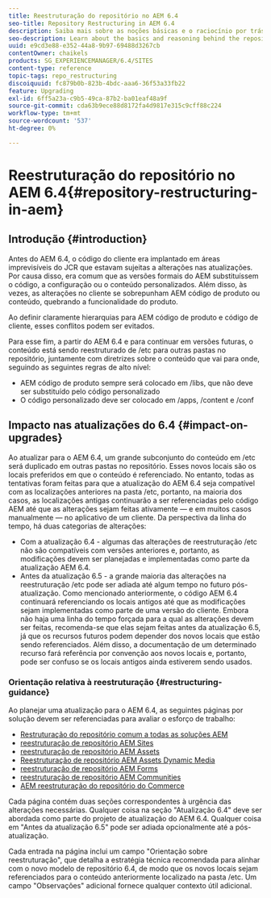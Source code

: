```yaml
---
title: Reestruturação do repositório no AEM 6.4
seo-title: Repository Restructuring in AEM 6.4
description: Saiba mais sobre as noções básicas e o raciocínio por trás da reestruturação do repositório no AEM 6.4
seo-description: Learn about the basics and reasoning behind the repository restructuring in AEM 6.4
uuid: e9cd3e88-e352-44a8-9b97-69488d3267cb
contentOwner: chaikels
products: SG_EXPERIENCEMANAGER/6.4/SITES
content-type: reference
topic-tags: repo_restructuring
discoiquuid: fc879b0b-823b-4bdc-aaa6-36f53a33fb22
feature: Upgrading
exl-id: 6ff5a23a-c9b5-49ca-87b2-ba01eaf48a9f
source-git-commit: cda63b9ece88d8172fa4d9817e315c9cff88c224
workflow-type: tm+mt
source-wordcount: '537'
ht-degree: 0%

---
```


# Reestruturação do repositório no AEM 6.4{#repository-restructuring-in-aem}

## Introdução {#introduction}

Antes do AEM 6.4, o código do cliente era implantado em áreas imprevisíveis do JCR que estavam sujeitas a alterações nas atualizações. Por causa disso, era comum que as versões formais do AEM substituíssem o código, a configuração ou o conteúdo personalizados. Além disso, às vezes, as alterações no cliente se sobrepunham AEM código de produto ou conteúdo, quebrando a funcionalidade do produto.

Ao definir claramente hierarquias para AEM código de produto e código de cliente, esses conflitos podem ser evitados.

Para esse fim, a partir do AEM 6.4 e para continuar em versões futuras, o conteúdo está sendo reestruturado de /etc para outras pastas no repositório, juntamente com diretrizes sobre o conteúdo que vai para onde, seguindo as seguintes regras de alto nível:

* AEM código de produto sempre será colocado em /libs, que não deve ser substituído pelo código personalizado
* O código personalizado deve ser colocado em /apps, /content e /conf

## Impacto nas atualizações do 6.4 {#impact-on-upgrades}

Ao atualizar para o AEM 6.4, um grande subconjunto do conteúdo em /etc será duplicado em outras pastas no repositório. Esses novos locais são os locais preferidos em que o conteúdo é referenciado. No entanto, todas as tentativas foram feitas para que a atualização do AEM 6.4 seja compatível com as localizações anteriores na pasta /etc, portanto, na maioria dos casos, as localizações antigas continuarão a ser referenciadas pelo código AEM até que as alterações sejam feitas ativamente — e em muitos casos manualmente — no aplicativo de um cliente. Da perspectiva da linha do tempo, há duas categorias de alterações:

* Com a atualização 6.4 - algumas das alterações de reestruturação /etc não são compatíveis com versões anteriores e, portanto, as modificações devem ser planejadas e implementadas como parte da atualização AEM 6.4.
* Antes da atualização 6.5 - a grande maioria das alterações na reestruturação /etc pode ser adiada até algum tempo no futuro pós-atualização. Como mencionado anteriormente, o código AEM 6.4 continuará referenciando os locais antigos até que as modificações sejam implementadas como parte de uma versão do cliente. Embora não haja uma linha do tempo forçada para a qual as alterações devem ser feitas, recomenda-se que elas sejam feitas antes da atualização 6.5, já que os recursos futuros podem depender dos novos locais que estão sendo referenciados. Além disso, a documentação de um determinado recurso fará referência por convenção aos novos locais e, portanto, pode ser confuso se os locais antigos ainda estiverem sendo usados.

### Orientação relativa à reestruturação {#restructuring-guidance}

Ao planejar uma atualização para o AEM 6.4, as seguintes páginas por solução devem ser referenciadas para avaliar o esforço de trabalho:

* [Restruturação do repositório comum a todas as soluções AEM](/help/sites-deploying/all-repository-restructuring-in-aem-6-4.md)
* [reestruturação de repositório AEM Sites](/help/sites-deploying/sites-repository-restructuring-in-aem-6-4.md)
* [reestruturação de repositório AEM Assets](https://experienceleague.adobe.com/docs/experience-manager-64/deploying/restructuring/repository-restructuring.html)
* [Reestruturação de repositório AEM Assets Dynamic Media](/help/sites-deploying/dynamicmedia-repository-restructuring-in-aem-6-4.md)
* [reestruturação de repositório AEM Forms](/help/sites-deploying/forms-repository-restructuring-in-aem-6-4.md)
* [reestruturação de repositório AEM Communities](/help/sites-deploying/communities-repository-restructuring-in-aem-6-4.md)
* [AEM reestruturação do repositório do Commerce](/help/sites-deploying/ecommerce-repository-restructuring-in-aem-6-4.md)

Cada página contém duas seções correspondentes à urgência das alterações necessárias. Qualquer coisa na seção &quot;Atualização 6.4&quot; deve ser abordada como parte do projeto de atualização do AEM 6.4. Qualquer coisa em &quot;Antes da atualização 6.5&quot; pode ser adiada opcionalmente até a pós-atualização.

Cada entrada na página inclui um campo &quot;Orientação sobre reestruturação&quot;, que detalha a estratégia técnica recomendada para alinhar com o novo modelo de repositório 6.4, de modo que os novos locais sejam referenciados para o conteúdo anteriormente localizado na pasta /etc. Um campo &quot;Observações&quot; adicional fornece qualquer contexto útil adicional.
